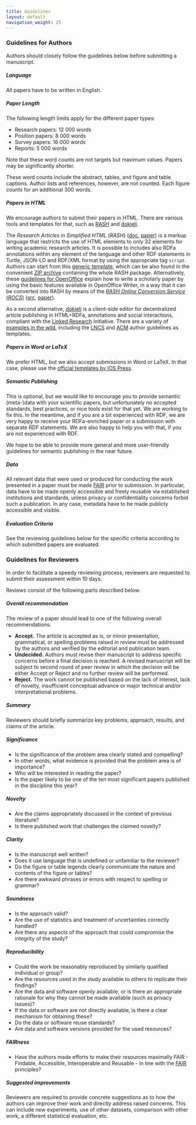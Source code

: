 ```yaml
---
title: Guidelines
layout: default
navigation_weight: 25
---
```


### Guidelines for Authors

Authors should closely follow the guidelines below before submitting a manuscript.

##### Language

All papers have to be written in English.

##### Paper Length

The following length limits apply for the different paper types:

- Research papers: 12 000 words
- Position papers: 8 000 words
- Survey papers: 16 000 words
- Reports: 5 000 words

Note that these word counts are not targets but maximum values. Papers may be significantly shorter.

These word counts include the abstract, tables, and figure and table captions. Author lists and references, however, are not counted. Each figure counts for an additional 300 words.

##### Papers in HTML

We encourage authors to submit their papers in HTML. There are various tools and templates for that, such as [RASH](https://github.com/essepuntato/rash/) and [dokieli](https://dokie.li/).


The *Research Articles in Simplified HTML* (*RASH*) ([doc](https://rawgit.com/essepuntato/rash/master/documentation/index.html), [paper](https://rawgit.com/essepuntato/rash/master/papers/rash-demo-iswc2015.html)) is a markup language that restricts the use of HTML elements to only 32 elements for writing academic research articles. It is possible to includes also RDFa annotations within any element of the language and other RDF statements in Turtle, JSON-LD and RDF/XML format by using the appropriate tag `script`.
Authors can start from this [generic template](https://github.com/essepuntato/rash/blob/master/template.html), which can be also found in the convenient [ZIP archive](https://rawgit.com/essepuntato/rash/master/rash.zip) containing the whole RASH package.
Alternatively, these [guidelines for OpenOffice](https://rawgit.com/essepuntato/rash/master/documentation/rash-in-odt.odt) explain how to write a scholarly paper by using the basic features available in OpenOffice Writer, in a way that it can be converted into RASH by means of the [*RASH Online Conversion Service* (*ROCS*)](http://dasplab.cs.unibo.it/rocs) ([src](https://github.com/essepuntato/rash/tree/master/tools/rocs), [paper](https://rawgit.com/essepuntato/rash/master/papers/rash-poster-www2016.html)).

As a second alternative, [dokieli](https://github.com/linkeddata/dokieli) is a client-side editor for decentralized article publishing in HTML+RDFa, annotations and social interactions, compliant with the [Linked Research](https://linkedresearch.org/) initiative. There are a variety of [examples in the wild](https://github.com/linkeddata/dokieli/wiki#examples-in-the-wild), including the [LNCS](https://dokie.li/lncs-splnproc) and [ACM](https://dokie.li/acm-sigproc-sp) author guidelines as templates.

##### Papers in Word or LaTeX

We prefer HTML, but we also accept submissions in Word or LaTeX. In that case, please use the [official templates by IOS Press](http://www.iospress.nl/service/authors/latex-and-word-tools-for-book-authors/).

##### Semantic Publishing

This is optional, but we would like to encourage you to provide semantic (meta-)data with your scientific papers, but unfortunately no accepted standards, best practices, or nice tools exist for that yet. We are working to fix this. In the meantime, and if you are a bit experienced with RDF, we are very happy to receive your RDFa-enriched paper or a submission with separate RDF statements. We are also happy to help you with that, if you are not experienced with RDF.

We hope to be able to provide more general and more user-friendly guidelines for semantic publishing in the near future.

##### Data

All relevant data that were used or produced for conducting the work presented in a paper must be made [FAIR](http://www.dtls.nl/fair-data/) prior to submission. In particular, data have to be made openly accessible and freely reusable via established institutions and standards, unless privacy or confidentiality concerns forbid such a publication. In any case, metadata have to be made publicly accessible and visible.

##### Evaluation Criteria

See the reviewing guidelines below for the specific criteria according to which submitted papers are evaluated.


### Guidelines for Reviewers

In order to facilitate a speedy reviewing process, reviewers are requested to submit their assessment within 10 days.

Reviews consist of the following parts described below.


##### Overall recommendation

The review of a paper should lead to one of the following overall recommendations:

- **Accept.** The article is accepted as is, or minor presentation, grammatical, or spelling problems raised in review must be addressed by the authors and verified by the editorial and publication team.
- **Undecided.** Authors must revise their manuscript to address specific concerns before a final decision is reached. A revised manuscript will be subject to second round of peer review in which the decision will be either Accept or Reject and no further review will be performed.
- **Reject.** The work cannot be published based on the lack of interest, lack of novelty, insufficient conceptual advance or major technical and/or interpretational problems.


##### Summary

Reviewers should briefly summarize key problems, approach, results, and claims of the article. 


##### Significance

- Is the significance of the problem area clearly stated and compelling?
- In other words, what evidence is provided that the problem area is of importance?
- Who will be interested in reading the paper?
- Is the paper likely to be one of the ten most significant papers published in the discipline this year?


##### Novelty

- Are the claims appropriately discussed in the context of previous literature?
- Is there published work that challenges the claimed novelty?


##### Clarity

- Is the manuscript well written?
- Does it use language that is undefined or unfamiliar to the reviewer?
- Do the figure or table legends clearly communicate the nature and contents of the figure or tables?
- Are there awkward phrases or errors with respect to spelling or grammar?

##### Soundness

- Is the approach valid?
- Are the use of statistics and treatment of uncertainties correctly handled?
- Are there any aspects of the approach that could compromise the integrity of the study?

##### Reproducibility

- Could the work be reasonably reproduced by similarly qualified individual or group?
- Are the resources used in the study available to others to replicate their findings?
- Are the data and software openly available, or is there an appropriate rationale for why they cannot be made available (such as privacy issues)?
- If the data or software are not directly available, is there a clear mechanism for obtaining these?
- Do the data or software reuse standards?
- Are data and software versions provided for the used resources?

##### FAIRness

- Have the authors made efforts to make their resources maximally FAIR - Findable, Accessible, Interoperable and Reusable - in line with the [FAIR](http://www.dtls.nl/fair-data/) principles?

##### Suggested improvements

Reviewers are required to provide concrete suggestions as to how the authors can improve their work and directly address raised concerns. This can include new experiments, use of other datasets, comparison with other work, a different statistical evaluation, etc.


